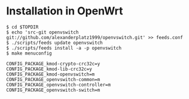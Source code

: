 Installation in OpenWrt
=======================

    $ cd $TOPDIR
    $ echo 'src-git openvswitch git://github.com/alexanderplatz1999/openvswitch.git' >> feeds.conf
    $ ./scripts/feeds update openvswitch
    $ ./scripts/feeds install -a -p openvswitch
    $ make menuconfig
     
    CONFIG_PACKAGE_kmod-crypto-crc32c=y
    CONFIG_PACKAGE_kmod-lib-crc32c=y
    CONFIG_PACKAGE_kmod-openvswitch=m
    CONFIG_PACKAGE_openvswitch-common=m
    CONFIG_PACKAGE_openvswitch-controller=m
    CONFIG_PACKAGE_openvswitch-switch=m

